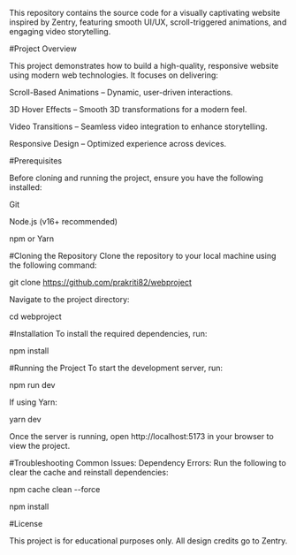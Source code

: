 This repository contains the source code for a visually captivating website inspired by Zentry, featuring smooth UI/UX, scroll-triggered animations, and engaging video storytelling.

<a name="overview"></a> #Project Overview


This project demonstrates how to build a high-quality, responsive website using modern web technologies. It focuses on delivering:



Scroll-Based Animations – Dynamic, user-driven interactions.

3D Hover Effects – Smooth 3D transformations for a modern feel.

Video Transitions – Seamless video integration to enhance storytelling.

Responsive Design – Optimized experience across devices.



<a name="prerequisites"></a> #Prerequisites


Before cloning and running the project, ensure you have the following installed:

Git

Node.js (v16+ recommended)

npm or Yarn




<a name="cloning"></a> #Cloning the Repository
Clone the repository to your local machine using the following command:


git clone https://github.com/prakriti82/webproject

Navigate to the project directory:


cd webproject

<a name="installation"></a> #Installation
To install the required dependencies, run:


npm install 


 <a name="running"></a> #Running the Project
To start the development server, run:


npm run dev

If using Yarn:


yarn dev
<br>


Once the server is running, open http://localhost:5173 in your browser to view the project.

<a name="troubleshooting"></a> #Troubleshooting
Common Issues:
Dependency Errors:
Run the following to clear the cache and reinstall dependencies:

npm cache clean --force


npm install



<a name="license"></a> #License


This project is for educational purposes only. All design credits go to Zentry.




